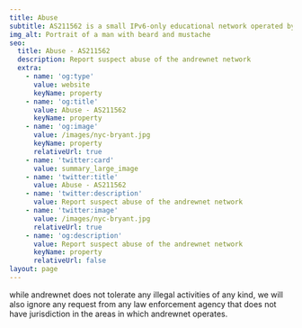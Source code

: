 ```yaml
---
title: Abuse
subtitle: AS211562 is a small IPv6-only educational network operated by Andrew Asciutto.
img_alt: Portrait of a man with beard and mustache
seo:
  title: Abuse - AS211562
  description: Report suspect abuse of the andrewnet network
  extra:
    - name: 'og:type'
      value: website
      keyName: property
    - name: 'og:title'
      value: Abuse - AS211562
      keyName: property
    - name: 'og:image'
      value: /images/nyc-bryant.jpg
      keyName: property
      relativeUrl: true
    - name: 'twitter:card'
      value: summary_large_image
    - name: 'twitter:title'
      value: Abuse - AS211562
    - name: 'twitter:description'
      value: Report suspect abuse of the andrewnet network
    - name: 'twitter:image'
      value: /images/nyc-bryant.jpg
      relativeUrl: true
    - name: 'og:description'
      value: Report suspect abuse of the andrewnet network
      keyName: property
      relativeUrl: false
layout: page
---
```

while andrewnet does not tolerate any illegal activities of any kind, we will also ignore any request from any law enforcement agency that does not have jurisdiction in the areas in which andrewnet operates.
